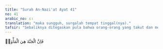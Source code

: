 ```yaml
---
title: "Surah An-Nazi'at Ayat 41"
no: 41
arabic_no: ٤١
translation: "maka sungguh, surgalah tempat tinggal(nya)."
tafsir: "Sebaliknya ditegaskan pula bahwa orang-orang yang takut dan mengadakan persiapan karena memandang kebesaran Tuhannya serta menahan diri dari ajakan hawa nafsunya, maka sesungguhnya surgalah tempat kediamannya yang kekal dan abadi. Alangkah beruntung mereka memperoleh bagian seperti itu."
---
```

فَاِنَّ الْجَنَّةَ هِيَ الْمَأْوٰىۗ